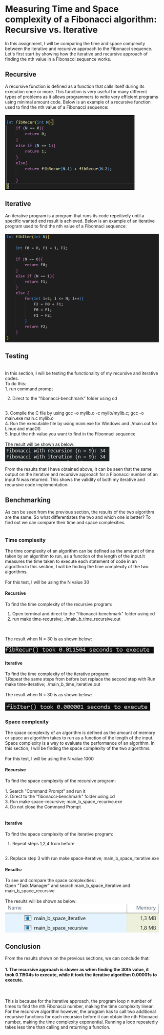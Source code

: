 # Measuring Time and Space complexity of a Fibonacci algorithm: Recursive vs. Iterative

In this assignment, I will be comparing the time and space complexity between the iterative and recursive approach to the Fibonacci sequence.
Let's first start by showing how the iterative and recursive approach of finding the nth value in a Fibonacci sequence works.

## Recursive
A recursive function is defined as a function that calls itself during its execution once or more. This function is very useful for many different types of problems as it allows programmers to write very efficient programs using minimal amount code. Below is an example of a recursive function used to find the nth value of a Fibonacci sequence:<br>
<br>
![](Fibonacci-benchmark-images/fibonacci-recursive.PNG)


## Iterative
An iterative program is a program that runs its code repeitively until a specific wanted end result is achieved.
Below is an example of an iterative program used to find the nth value of a Fibonnaci sequence:
<br>
<br>
![](Fibonacci-benchmark-images/fibonacci-iterative.PNG)


## Testing
<br>
In this section, I will be testing the functionality of my recursive and iterative codes.
<br>
To do this:
<br>
1. run command prompt
<br>

2. Direct to the "fibonacci-benchmark" folder using cd <folder path>
<br>
3. Compile the C file by using gcc -o mylib.o -c mylib/mylib.c; gcc -o main.exe main.c mylib.o
<br>
4. Run the executable file by using main.exe for Windows and ./main.out for Linux and macOS
<br>
5. Input the nth value you want to find in the Fibonnaci sequence
<br>
<br>
The result will be shown as below:
<br>
<img src =Fibonacci-benchmark-images/testing-code.jpg>

From the results that I have obtained above, it can be seen that the same output on the iterative and recursive approach for a Fibonacci number of an input N was returned. This shows the validity of both my iterative and recursive code implementation.

## Benchmarking
As can be seen from the previous section, the results of the two algorithm are the same. So what differentiates the two and which one is better?
To find out we can compare their time and space complexities.
<br>
<br>

### Time complexity
The time complexity of an algorithm can be defined as the amount of time taken by an algorithm to run, as a function of the length of the input.It measures the time taken to execute each statement of code in an algorithm.In this section, I will be finding the time complexity of the two algorithms.
<br>
<br>
For this test, I will be using the N value 30
#### Recursive
To find the time complexity of the recursive program:
<br>
1. Open terminal and direct to the "fibonacci-benchmark" folder using cd<folder path> 
2. run make time-recursive; ./main_b_time_recursive.out
<br>
<br>
The result when N = 30 is as shown below:
<br>
<br>
<img src = Fibonacci-benchmark-images/fibonacci-recur-time.jpg>
<br>
  
#### Iterative
To find the time complexity of the iterative program:
<br>
1.Repeat the same steps from before but replace the second step with Run make time-iterative; ./main_b_time_iterative.out
<br>
<br>
The result when N = 30 is as shown below:
<br>
<br>
<img src =Fibonacci-benchmark-images/fibonacci-iter-time.jpg>
<br> 
  
### Space complexity
The space complexity of an algorithm is defined as the amount of memory or space an algorithm takes to run as a function of the length of the input. Space complexity is a way to evaluate the performance of an algorithm. In this section, I will be finding the space complexity of the two algorithms.
<br>
<br>
For this test, I will be using the N value 1000
  <br>
#### Recursive
To find the space complexity of the recursive program:
<br>
<br>1. Search "Command Prompt" and run it
<br>2. Direct to the "fibonacci-benchmark" folder using cd <folder path>
<br>3. Run make space-recursive; main_b_space_recurive.exe
<br>4. Do not close the Command Prompt
<br>
<br>

#### Iterative
To find the space complexity of the iterative program:
<br>
1. Repeat steps 1,2,4 from before
<br>
2. Replace step 3 with run make space-iterative; main_b_space_iterative.exe

#### Results:
To see and compare the space complexities :
<br>
Open "Task Manager" and search main_b_space_iterative and main_b_space_recursive
<br><br>
The results will be shown as below:
<br>
<img src =Fibonacci-benchmark-images/space-complexity.jpg>

## Conclusion
From the results shown on the previous sections, we can conclude that:
<br>

#### 1. The recursive approach is slower as when finding the 30th value, it took 0.11504s to execute, while it took the iterative algorithm 0.00001s to execute.
<br><br>
This is because for the iterative approach, the program loop n number of times to find the nth Fibonacci number, making the time complexity linear. For the recursive algorithm however, the program has to call two additional recursive functions for each recursion before it can obtain the nth Fibonacci number, making the time complexity exponential. Running a loop repeatedly takes less time than calling and returning a function.
  













